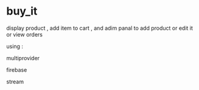 # buy_it

display product , add item to cart , and adim panal to add product or edit it or view orders

using : 

multiprovider

firebase

stream


